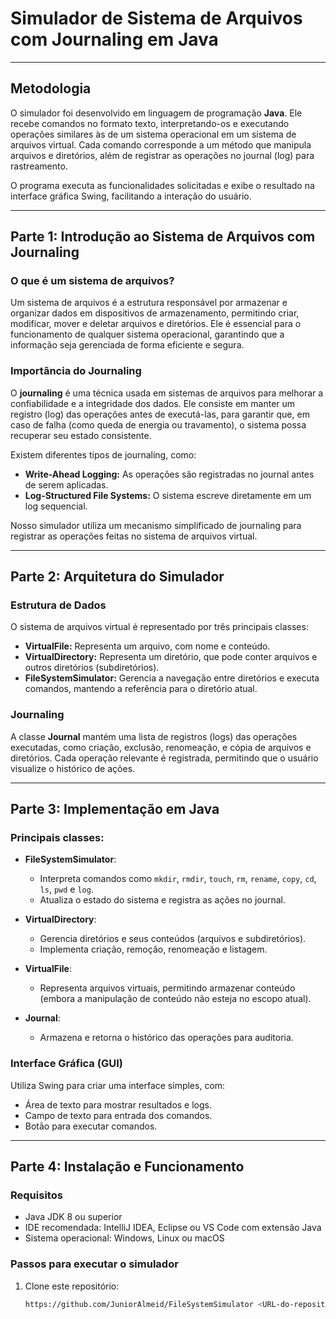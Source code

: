 # Simulador de Sistema de Arquivos com Journaling em Java

---

## Metodologia

O simulador foi desenvolvido em linguagem de programação **Java**. Ele recebe comandos no formato texto, interpretando-os e executando operações similares às de um sistema operacional em um sistema de arquivos virtual. Cada comando corresponde a um método que manipula arquivos e diretórios, além de registrar as operações no journal (log) para rastreamento.

O programa executa as funcionalidades solicitadas e exibe o resultado na interface gráfica Swing, facilitando a interação do usuário.

---

## Parte 1: Introdução ao Sistema de Arquivos com Journaling

### O que é um sistema de arquivos?

Um sistema de arquivos é a estrutura responsável por armazenar e organizar dados em dispositivos de armazenamento, permitindo criar, modificar, mover e deletar arquivos e diretórios. Ele é essencial para o funcionamento de qualquer sistema operacional, garantindo que a informação seja gerenciada de forma eficiente e segura.

### Importância do Journaling

O **journaling** é uma técnica usada em sistemas de arquivos para melhorar a confiabilidade e a integridade dos dados. Ele consiste em manter um registro (log) das operações antes de executá-las, para garantir que, em caso de falha (como queda de energia ou travamento), o sistema possa recuperar seu estado consistente.

Existem diferentes tipos de journaling, como:

- **Write-Ahead Logging:** As operações são registradas no journal antes de serem aplicadas.
- **Log-Structured File Systems:** O sistema escreve diretamente em um log sequencial.

Nosso simulador utiliza um mecanismo simplificado de journaling para registrar as operações feitas no sistema de arquivos virtual.

---

## Parte 2: Arquitetura do Simulador

### Estrutura de Dados

O sistema de arquivos virtual é representado por três principais classes:

- **VirtualFile:** Representa um arquivo, com nome e conteúdo.
- **VirtualDirectory:** Representa um diretório, que pode conter arquivos e outros diretórios (subdiretórios).
- **FileSystemSimulator:** Gerencia a navegação entre diretórios e executa comandos, mantendo a referência para o diretório atual.

### Journaling

A classe **Journal** mantém uma lista de registros (logs) das operações executadas, como criação, exclusão, renomeação, e cópia de arquivos e diretórios. Cada operação relevante é registrada, permitindo que o usuário visualize o histórico de ações.

---

## Parte 3: Implementação em Java

### Principais classes:

- **FileSystemSimulator**: 
  - Interpreta comandos como `mkdir`, `rmdir`, `touch`, `rm`, `rename`, `copy`, `cd`, `ls`, `pwd` e `log`.
  - Atualiza o estado do sistema e registra as ações no journal.

- **VirtualDirectory**: 
  - Gerencia diretórios e seus conteúdos (arquivos e subdiretórios).
  - Implementa criação, remoção, renomeação e listagem.

- **VirtualFile**: 
  - Representa arquivos virtuais, permitindo armazenar conteúdo (embora a manipulação de conteúdo não esteja no escopo atual).

- **Journal**: 
  - Armazena e retorna o histórico das operações para auditoria.

### Interface Gráfica (GUI)

Utiliza Swing para criar uma interface simples, com:

- Área de texto para mostrar resultados e logs.
- Campo de texto para entrada dos comandos.
- Botão para executar comandos.

---

## Parte 4: Instalação e Funcionamento

### Requisitos

- Java JDK 8 ou superior
- IDE recomendada: IntelliJ IDEA, Eclipse ou VS Code com extensão Java
- Sistema operacional: Windows, Linux ou macOS

### Passos para executar o simulador

1. Clone este repositório:
   ```bash
   https://github.com/JuniorAlmeid/FileSystemSimulator <URL-do-repositorio>
